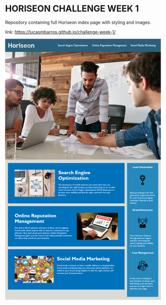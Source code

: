 # HORISEON CHALLENGE WEEK 1

Repository containing full Horiseon index page with styling and images.

link:  https://lucasmbarros.github.io/challenge-week-1/



![Horiseon complete page](assets/images/full-page.png)